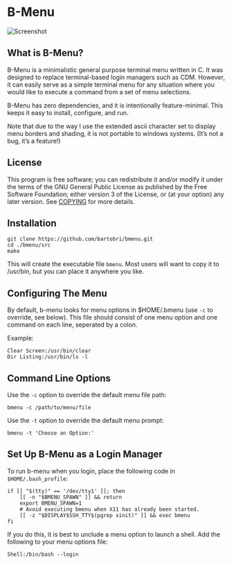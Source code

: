 B-Menu
======

![Screenshot](http://i.imgur.com/QV5Ra8V.png)

What is B-Menu?
---------------

B-Menu is a minimalistic general purpose terminal menu written in C. It was designed to replace
terminal-based login managers such as CDM. However, it can easily serve as a simple terminal menu for
any situation where you would like to execute a command from a set of menu selections.

B-Menu has zero dependencies, and it is intentionally feature-minimal. This keeps it easy to install, 
configure, and run. 

Note that due to the way I use the extended ascii character set to display menu borders and shading,
it is not portable to windows systems. (It’s not a bug, it’s a feature!)

License
-------

This program is free software; you can redistribute it and/or modify it under the terms of the GNU 
General Public License as published by the Free Software Foundation; either version 3 of the License,
or (at your option) any later version.  See [COPYING](COPYING) for more details.

Installation
------------
```
git clone https://github.com/bartobri/bmenu.git
cd ./bmenu/src
make
```

This will create the executable file `bmenu`. Most users will want to copy it to /usr/bin, but you can
place it anywhere you like.

Configuring The Menu
--------------------

By default, b-menu looks for menu options in $HOME/.bmenu (use `-c` to override,  see below). This file
should consist of one menu option and one command on each line, seperated by a colon.

Example:

```
Clear Screen:/usr/bin/clear
Dir Listing:/usr/bin/ls -l
```

Command Line Options
--------------------

Use the `-c` option to override the default menu file path:
```
bmenu -c /path/to/menu/file
```

Use the `-t` option to override the default menu prompt:
```
bmenu -t 'Choose an Option:'
```

Set Up B-Menu as a Login Manager
--------------------------------

To run b-menu when you login, place the following code in `$HOME/.bash_profile`:

```
if [[ "$(tty)" == '/dev/tty1' ]]; then
    [[ -n "$BMENU_SPAWN" ]] && return
    export BMENU_SPAWN=1
    # Avoid executing bmenu when X11 has already been started.
    [[ -z "$DISPLAY$SSH_TTY$(pgrep xinit)" ]] && exec bmenu
fi
```

If you do this, it is best to unclude a menu option to launch a shell. Add the following to your menu
options file:

```
Shell:/bin/bash --login
```
